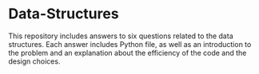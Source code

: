 # Data-Structures
This repository includes answers to six questions related to the data structures.  Each answer includes Python file, as well as an introduction to the problem and an explanation about the efficiency of the code and the design choices.

